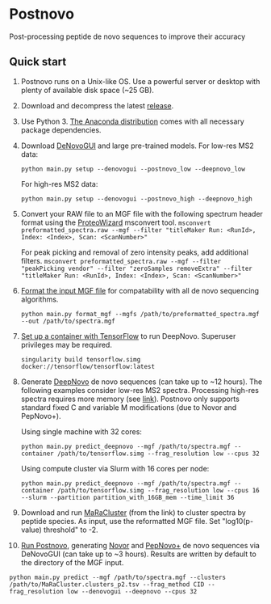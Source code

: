 # Postnovo
Post-processing peptide de novo sequences to improve their accuracy

## Quick start
1. Postnovo runs on a Unix-like OS. Use a powerful server or desktop with plenty of available disk space (~25 GB).
2. Download and decompress the latest [release](https://github.com/semiller10/postnovo/releases).
3. Use Python 3.
[The Anaconda distribution](https://www.anaconda.com/distribution/) comes with all necessary package dependencies.
4. Download [DeNovoGUI](http://compomics.github.io/projects/denovogui.html) and large pre-trained models.
   For low-res MS2 data:
   
   `python main.py setup --denovogui --postnovo_low --deepnovo_low`
   
   For high-res MS2 data:
   
   `python main.py setup --denovogui --postnovo_high --deepnovo_high`
   
5. Convert your RAW file to an MGF file with the following spectrum header format using the [ProteoWizard](http://proteowizard.sourceforge.net/) msconvert tool.
   `msconvert preformatted_spectra.raw --mgf --filter "titleMaker Run: <RunId>, Index: <Index>, Scan: <ScanNumber>"`

   For peak picking and removal of zero intensity peaks, add additional filters.
   `msconvert preformatted_spectra.raw --mgf --filter "peakPicking vendor" --filter "zeroSamples removeExtra" --filter "titleMaker Run: <RunId>, Index: <Index>, Scan: <ScanNumber>"`

6. [Format the input MGF file](https://github.com/semiller10/postnovo/wiki/MGF-Input-File-Setup) for compatability with all de novo sequencing algorithms.

   `python main.py format_mgf --mgfs /path/to/preformatted_spectra.mgf --out /path/to/spectra.mgf`
   
7. [Set up a container with TensorFlow](https://github.com/semiller10/postnovo/wiki/DeepNovo-Installation) to run DeepNovo.
Superuser privileges may be required.

   `singularity build tensorflow.simg docker://tensorflow/tensorflow:latest`
8. Generate [DeepNovo](https://github.com/nh2tran/DeepNovo) de novo sequences (can take up to ~12 hours).
The following examples consider low-res MS2 spectra.
Processing high-res spectra requires more memory (see [link](https://github.com/semiller10/postnovo/wiki/Training-and-Running-DeepNovo)).
Postnovo only supports standard fixed C and variable M modifications (due to Novor and PepNovo+).

   Using single machine with 32 cores:

   `python main.py predict_deepnovo --mgf /path/to/spectra.mgf --container /path/to/tensorflow.simg --frag_resolution low --cpus 32`
   
   Using compute cluster via Slurm with 16 cores per node:
   
   `python main.py predict_deepnovo --mgf /path/to/spectra.mgf --container /path/to/tensorflow.simg --frag_resolution low --cpus 16 --slurm --partition partition_with_16GB_mem --time_limit 36`
9. Download and run [MaRaCluster](https://github.com/statisticalbiotechnology/maracluster) (from the link) to cluster spectra by peptide species.
As input, use the reformatted MGF file.
Set "log10(p-value) threshold" to -2.

10. [Run Postnovo](https://github.com/semiller10/postnovo/wiki/Predicting-with-Postnovo), generating [Novor](https://www.rapidnovor.com/download/) and [PepNovo+](http://proteomics.ucsd.edu/Software/PepNovo/) de novo sequences via DeNovoGUI (can take up to ~3 hours).
Results are written by default to the directory of the MGF input.

   `python main.py predict --mgf /path/to/spectra.mgf --clusters /path/to/MaRaCluster.clusters_p2.tsv --frag_method CID --frag_resolution low --denovogui --deepnovo --cpus 32`
